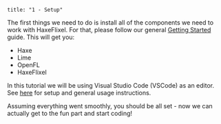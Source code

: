 ```
title: "1 - Setup"
```

The first things we need to do is install all of the components we need to work with HaxeFlixel. For that, please follow our general [Getting Started](/documentation/getting-started/) guide. This will get you:

* Haxe
* Lime
* OpenFL
* HaxeFlixel

In this tutorial we will be using Visual Studio Code (VSCode) as an editor. See [here](/documentation/visual-studio-code/) for setup and general usage instructions.

Assuming everything went smoothly, you should be all set - now we can actually get to the fun part and start coding!
